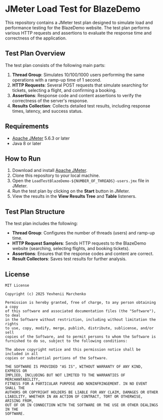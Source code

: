 # JMeter Load Test for BlazeDemo

This repository contains a JMeter test plan designed to simulate load and performance testing for the BlazeDemo website. The test plan performs various HTTP requests and assertions to evaluate the response time and correctness of the application.

## Test Plan Overview

The test plan consists of the following main parts:

1. **Thread Group**: Simulates 10/100/1000 users performing the same operations with a ramp-up time of 1 second.
2. **HTTP Requests**: Several POST requests that simulate searching for tickets, selecting a flight, and confirming a booking.
3. **Assertions**: Response code and content assertions to verify the correctness of the server's response.
4. **Results Collection**: Collects detailed test results, including response times, latency, and success status.

## Requirements

- [Apache JMeter](https://jmeter.apache.org/) 5.6.3 or later
- Java 8 or later

## How to Run

1. Download and install [Apache JMeter](https://jmeter.apache.org/).
2. Clone this repository to your local machine.
3. Open the `LoadTestBlazeDemo-${NUMBER_OF_THREADS}-users.jmx` file in JMeter.
4. Run the test plan by clicking on the **Start** button in JMeter.
5. View the results in the **View Results Tree** and **Table** listeners.

## Test Plan Structure

The test plan includes the following:

- **Thread Group**: Configures the number of threads (users) and ramp-up time.
- **HTTP Request Samplers**: Sends HTTP requests to the BlazeDemo website (searching, selecting flights, and booking tickets).
- **Assertions**: Ensures that the response codes and content are correct.
- **Result Collectors**: Saves test results for further analysis.

## License

```
MIT License

Copyright (c) 2025 Yevhenii Marchenko

Permission is hereby granted, free of charge, to any person obtaining a copy
of this software and associated documentation files (the "Software"), to deal
in the Software without restriction, including without limitation the rights
to use, copy, modify, merge, publish, distribute, sublicense, and/or sell
copies of the Software, and to permit persons to whom the Software is
furnished to do so, subject to the following conditions:

The above copyright notice and this permission notice shall be included in all
copies or substantial portions of the Software.

THE SOFTWARE IS PROVIDED "AS IS", WITHOUT WARRANTY OF ANY KIND, EXPRESS OR
IMPLIED, INCLUDING BUT NOT LIMITED TO THE WARRANTIES OF MERCHANTABILITY,
FITNESS FOR A PARTICULAR PURPOSE AND NONINFRINGEMENT. IN NO EVENT SHALL THE
AUTHORS OR COPYRIGHT HOLDERS BE LIABLE FOR ANY CLAIM, DAMAGES OR OTHER
LIABILITY, WHETHER IN AN ACTION OF CONTRACT, TORT OR OTHERWISE, ARISING FROM,
OUT OF OR IN CONNECTION WITH THE SOFTWARE OR THE USE OR OTHER DEALINGS IN THE
SOFTWARE.
```